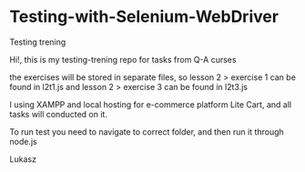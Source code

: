 # Testing-with-Selenium-WebDriver
Testing trening

Hi!, this is my testing-trening repo for tasks from Q-A curses

the exercises will be stored in separate files, so lesson 2 > exercise 1 can be found in l2t1.js and lesson 2 > exercise 3 can be found in l2t3.js

I using XAMPP and local hosting for e-commerce platform Lite Cart, and all tasks will conducted on it.

To run test you need to navigate to correct folder, and then run it through
node.js 

Lukasz